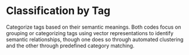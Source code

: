 # Classification by Tag

Categorize tags based on their semantic meanings.
Both codes focus on grouping or categorizing tags using vector representations to identify semantic relationships, though one does so through automated clustering and the other through predefined category matching.
